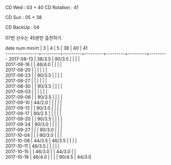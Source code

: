 CD Wed      : 03 + 40
CD Rotation : 41

CD Sun      : 05 + 38

CD BackUp   : 04

07번 선수는 45분만 출전하기

date num min/rt |    3    |    4    |    5    |    38   |    40   |    41   
----------------+---------+---------+---------+---------+---------+---------
2017-08-13      |  38/3.5 |  90/3.5 |         |         |         |        
2017-08-16      |         |  46/4.0 |         |         |         |        
2017-08-20      |         |         |         |         |         |        
2017-08-23      |         |  90/3.5 |         |         |         |        
2017-08-27      |         |         |         |         |         |        
2017-08-30      |         |  90/3.5 |         |         |         |        
2017-09-03      |         |         |         |         |         |        
2017-09-06      |         |  90/3.5 |         |         |         |        
2017-09-10      |  44/2.0 |         |         |         |         |        
2017-09-13      |         |  90/3.0 |         |         |         |        
2017-09-17      |  90/2.5 |         |         |         |         |        
2017-09-20      |         |  90/3.5 |         |         |         |        
2017-09-24      |  90/3.0 |         |         |         |         |        
2017-09-27      |         |         |  90/3.0 |         |         |        
2017-10-04      |         |         |  90/3.0 |         |         |        
2017-10-08      |  44/3.5 |  46/3.5 |         |         |         |        
2017-10-11      |  46/3.5 |         |         |         |         |        
2017-10-15      |         |  46/3.0 |         |  44/3.0 |         |        
2017-10-18      |  46/4.0 |         |         |         |  90/4.5 |  44/3.0

